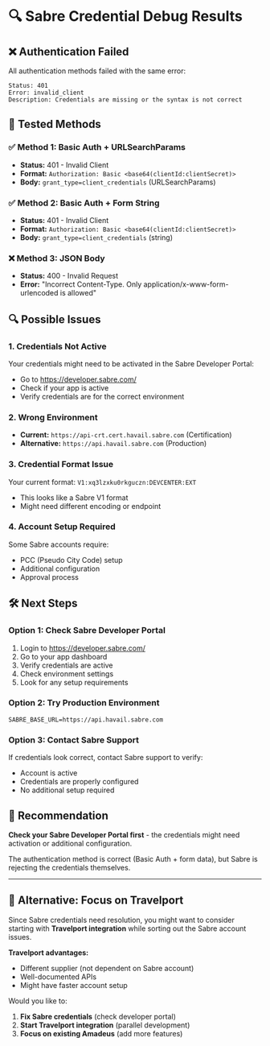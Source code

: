 # 🔍 Sabre Credential Debug Results

## ❌ Authentication Failed

All authentication methods failed with the same error:

```
Status: 401
Error: invalid_client
Description: Credentials are missing or the syntax is not correct
```

## 🧪 Tested Methods

### ✅ Method 1: Basic Auth + URLSearchParams
- **Status:** 401 - Invalid Client
- **Format:** `Authorization: Basic <base64(clientId:clientSecret)>`
- **Body:** `grant_type=client_credentials` (URLSearchParams)

### ✅ Method 2: Basic Auth + Form String  
- **Status:** 401 - Invalid Client
- **Format:** `Authorization: Basic <base64(clientId:clientSecret)>`
- **Body:** `grant_type=client_credentials` (string)

### ❌ Method 3: JSON Body
- **Status:** 400 - Invalid Request
- **Error:** "Incorrect Content-Type. Only application/x-www-form-urlencoded is allowed"

## 🔍 Possible Issues

### 1. **Credentials Not Active**
Your credentials might need to be activated in the Sabre Developer Portal:
- Go to https://developer.sabre.com/
- Check if your app is active
- Verify credentials are for the correct environment

### 2. **Wrong Environment**
- **Current:** `https://api-crt.cert.havail.sabre.com` (Certification)
- **Alternative:** `https://api.havail.sabre.com` (Production)

### 3. **Credential Format Issue**
Your current format: `V1:xq3lzxku0rkguczn:DEVCENTER:EXT`
- This looks like a Sabre V1 format
- Might need different encoding or endpoint

### 4. **Account Setup Required**
Some Sabre accounts require:
- PCC (Pseudo City Code) setup
- Additional configuration
- Approval process

## 🛠️ Next Steps

### Option 1: Check Sabre Developer Portal
1. Login to https://developer.sabre.com/
2. Go to your app dashboard
3. Verify credentials are active
4. Check environment settings
5. Look for any setup requirements

### Option 2: Try Production Environment
```env
SABRE_BASE_URL=https://api.havail.sabre.com
```

### Option 3: Contact Sabre Support
If credentials look correct, contact Sabre support to verify:
- Account is active
- Credentials are properly configured
- No additional setup required

## 🎯 Recommendation

**Check your Sabre Developer Portal first** - the credentials might need activation or additional configuration.

The authentication method is correct (Basic Auth + form data), but Sabre is rejecting the credentials themselves.

---

## 🔄 Alternative: Focus on Travelport

Since Sabre credentials need resolution, you might want to consider starting with **Travelport integration** while sorting out the Sabre account issues.

**Travelport advantages:**
- Different supplier (not dependent on Sabre account)
- Well-documented APIs
- Might have faster account setup

Would you like to:
1. **Fix Sabre credentials** (check developer portal)
2. **Start Travelport integration** (parallel development)
3. **Focus on existing Amadeus** (add more features)
